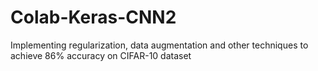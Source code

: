 # Colab-Keras-CNN2
Implementing regularization, data augmentation and other techniques to achieve 86% accuracy on CIFAR-10 dataset
